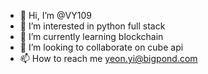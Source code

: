 - 👋 Hi, I’m @VY109
- 👀 I’m interested in python full stack
- 🌱 I’m currently learning blockchain
- 💞️ I’m looking to collaborate on cube api
- 📫 How to reach me yeon.yi@bigpond.com

<!---
VY109/VY109 is a ✨ special ✨ repository because its `README.md` (this file) appears on your GitHub profile.
You can click the Preview link to take a look at your changes.
--->
